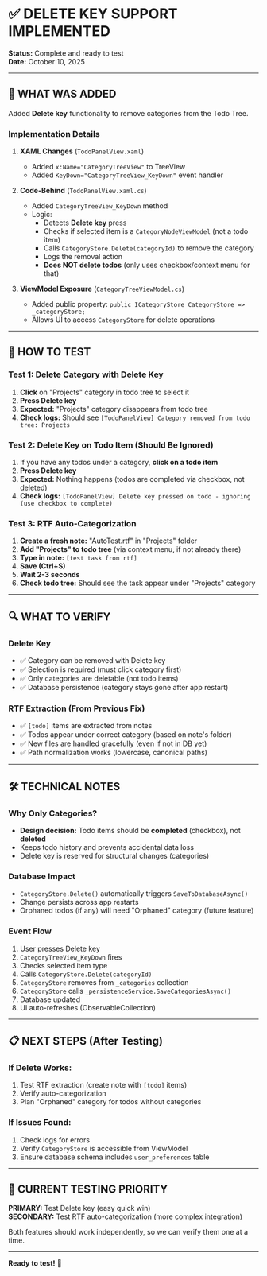 # ✅ DELETE KEY SUPPORT IMPLEMENTED

**Status:** Complete and ready to test  
**Date:** October 10, 2025

---

## 🎯 WHAT WAS ADDED

Added **Delete key** functionality to remove categories from the Todo Tree.

### Implementation Details

1. **XAML Changes** (`TodoPanelView.xaml`)
   - Added `x:Name="CategoryTreeView"` to TreeView
   - Added `KeyDown="CategoryTreeView_KeyDown"` event handler

2. **Code-Behind** (`TodoPanelView.xaml.cs`)
   - Added `CategoryTreeView_KeyDown` method
   - Logic:
     - Detects **Delete key** press
     - Checks if selected item is a `CategoryNodeViewModel` (not a todo item)
     - Calls `CategoryStore.Delete(categoryId)` to remove the category
     - Logs the removal action
     - **Does NOT delete todos** (only uses checkbox/context menu for that)

3. **ViewModel Exposure** (`CategoryTreeViewModel.cs`)
   - Added public property: `public ICategoryStore CategoryStore => _categoryStore;`
   - Allows UI to access `CategoryStore` for delete operations

---

## 🧪 HOW TO TEST

### Test 1: Delete Category with Delete Key
1. **Click** on "Projects" category in todo tree to select it
2. **Press Delete key**
3. **Expected:** "Projects" category disappears from todo tree
4. **Check logs:** Should see `[TodoPanelView] Category removed from todo tree: Projects`

### Test 2: Delete Key on Todo Item (Should Be Ignored)
1. If you have any todos under a category, **click on a todo item**
2. **Press Delete key**
3. **Expected:** Nothing happens (todos are completed via checkbox, not deleted)
4. **Check logs:** `[TodoPanelView] Delete key pressed on todo - ignoring (use checkbox to complete)`

### Test 3: RTF Auto-Categorization
1. **Create a fresh note:** "AutoTest.rtf" in "Projects" folder
2. **Add "Projects" to todo tree** (via context menu, if not already there)
3. **Type in note:** `[test task from rtf]`
4. **Save (Ctrl+S)**
5. **Wait 2-3 seconds**
6. **Check todo tree:** Should see the task appear under "Projects" category

---

## 🔍 WHAT TO VERIFY

### Delete Key
- ✅ Category can be removed with Delete key
- ✅ Selection is required (must click category first)
- ✅ Only categories are deletable (not todo items)
- ✅ Database persistence (category stays gone after app restart)

### RTF Extraction (From Previous Fix)
- ✅ `[todo]` items are extracted from notes
- ✅ Todos appear under correct category (based on note's folder)
- ✅ New files are handled gracefully (even if not in DB yet)
- ✅ Path normalization works (lowercase, canonical paths)

---

## 🛠️ TECHNICAL NOTES

### Why Only Categories?
- **Design decision:** Todo items should be **completed** (checkbox), not **deleted**
- Keeps todo history and prevents accidental data loss
- Delete key is reserved for structural changes (categories)

### Database Impact
- `CategoryStore.Delete()` automatically triggers `SaveToDatabaseAsync()`
- Change persists across app restarts
- Orphaned todos (if any) will need "Orphaned" category (future feature)

### Event Flow
1. User presses Delete key
2. `CategoryTreeView_KeyDown` fires
3. Checks selected item type
4. Calls `CategoryStore.Delete(categoryId)`
5. `CategoryStore` removes from `_categories` collection
6. `CategoryStore` calls `_persistenceService.SaveCategoriesAsync()`
7. Database updated
8. UI auto-refreshes (ObservableCollection)

---

## 📋 NEXT STEPS (After Testing)

### If Delete Works:
1. Test RTF extraction (create note with `[todo]` items)
2. Verify auto-categorization
3. Plan "Orphaned" category for todos without categories

### If Issues Found:
1. Check logs for errors
2. Verify `CategoryStore` is accessible from ViewModel
3. Ensure database schema includes `user_preferences` table

---

## 🎯 CURRENT TESTING PRIORITY

**PRIMARY:** Test Delete key (easy quick win)  
**SECONDARY:** Test RTF auto-categorization (more complex integration)

Both features should work independently, so we can verify them one at a time.

---

**Ready to test!** 🚀

